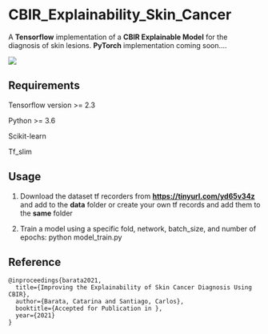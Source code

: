 # CBIR_Explainability_Skin_Cancer
A **Tensorflow** implementation of a **CBIR Explainable Model** for the diagnosis of skin lesions.
**PyTorch** implementation coming soon....

![](./imgs)

## Requirements
Tensorflow version >= 2.3

Python >= 3.6

Scikit-learn

Tf_slim

## Usage
1) Download the dataset tf recorders from **https://tinyurl.com/yd65v34z** and add to the **data** folder or create your own tf records and add them to the **same** folder

2) Train a model using a specific fold, network, batch_size, and number of epochs: python  model_train.py 

## Reference

```
@inproceedings{barata2021,
  title={Improving the Explainability of Skin Cancer Diagnosis Using CBIR},
  author={Barata, Catarina and Santiago, Carlos},
  booktitle={Accepted for Publication in },
  year={2021}
}


```
